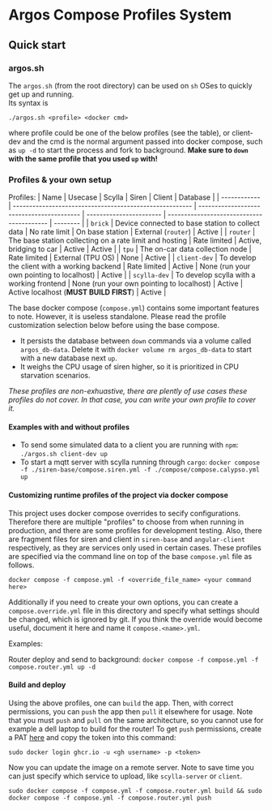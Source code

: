 # Argos Compose Profiles System

## Quick start

### argos.sh

The `argos.sh` (from the root directory) can be used on `sh` OSes to quickly get up and running.  
Its syntax is 
```
./argos.sh <profile> <docker cmd>
```
 where profile could be one of the below profiles (see the table), or client-dev and the cmd is the normal argument passed into docker compose, such as `up -d` to start the process and fork to background.  **Make sure to `down` with the same profile that you used `up` with!**

### Profiles & your own setup

Profiles:
| Name         | Usecase                                                 | Scylla                                    | Siren                   | Client                                    | Database |
| ------------ | ------------------------------------------------------- | ----------------------------------------- | ----------------------- | ----------------------------------------- | -------- |
| `brick`      | Device connected to base station to collect data        | No rate limit                             | On base station         | External (`router`)                       | Active   |
| `router`     | The base station collecting on a rate limit and hosting | Rate limited                              | Active, bridging to car | Active                                    | Active   |
| `tpu`        | The on-car data collection node                         | Rate limited                              | External (TPU OS)       | None                                      | Active   |
| `client-dev` | To develop the client with a working backend            | Rate limited                              | Active                  | None (run your own pointing to localhost) | Active   |
| `scylla-dev` | To develop scylla with a working frontend               | None (run your own pointing to localhost) | Active                  | Active localhost (**MUST BUILD FIRST**)   | Active   |


The base docker compose (`compose.yml`) contains some important features to note.  However, it is useless standalone.  Please read the profile customization selection below before using the base compose.
- It persists the database between `down` commands via a volume called `argos_db-data`.  Delete it with `docker volume rm argos_db-data` to start with a new database next `up`.
- It weighs the CPU usage of siren higher, so it is prioritized in CPU starvation scenarios.


*These profiles are non-exhuastive, there are plently of use cases these profiles do not cover.  In that case, you can write your own profile to cover it.*

#### Examples with and without profiles

- To send some simulated data to a client you are running with `npm`: `./argos.sh client-dev up`
- To start a mqtt server with scylla running through `cargo`: `docker compose -f ./siren-base/compose.siren.yml -f ./compose/compose.calypso.yml up`


#### Customizing runtime profiles of the project via docker compose

This project uses docker compose overrides to secify configurations.  Therefore there are multiple "profiles" to choose from when running in production, and there are some profiles for development testing.  Also, there are fragment files for siren and client in `siren-base` and `angular-client` respectively, as they are services only used in certain cases.  These profiles are specified via the command line on top of the base `compose.yml` file as follows.

```
docker compose -f compose.yml -f <override_file_name> <your command here>
```

Additionally if you need to create your own options, you can create a `compose.override.yml` file in this directory and specify what settings should be changed, which is ignored by git.  If you think the override would become useful, document it here and name it `compose.<name>.yml`.

Examples:

Router deploy and send to background: `docker compose -f compose.yml -f compose.router.yml up -d`

#### Build and deploy

Using the above profiles, one can `build` the app.  Then, with correct permissions, you can `push` the app then `pull` it elsewhere for usage.  Note that you must `push` and `pull` on the same architecture, so you cannot use for example a dell laptop to build for the router!  To get `push` permissions, create a PAT [here](https://github.com/settings/tokens/new?scopes=write:packages) and copy the token into this command:

```
sudo docker login ghcr.io -u <gh username> -p <token>
```

Now you can update the image on a remote server.  Note to save time you can just specify which service to upload, like `scylla-server` or `client`.
```
sudo docker compose -f compose.yml -f compose.router.yml build && sudo docker compose -f compose.yml -f compose.router.yml push